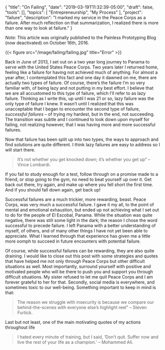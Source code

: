 {
    "title": "On Failing",
    "date": "2019-03-19T11:32:39-05:00",
    "draft": false,
    "tools": [],
    "topics": [
        "Entrepreneurship",
        "My Process"
    ],
    "project": "failure",
    "description": "I marked my service in the Peace Corps as a failure. After much reflection on that summarization, I realized there is more than one way to look at failure."
}

*Note*: This article was originally published to the Painless Prototyping Blog (now deactivated) on October 16th, 2016. 

{{< figure src="/image/failing/failing.jpg" title="Error" >}}

Back in June of 2013, I set out on a two year long journey to Panama to serve with the United States Peace Corps. Two years later I returned home, feeling like a failure for having not achieved much of anything. For almost a year after, I contemplated this fact and one day it dawned on me, there are actually two types of failure. Of course, there’s the failure I’m so very familiar with, of being lazy and not putting in my best effort. I believe that we are all accustomed to this type of failure, which I’ll refer to as lazy failure. Thinking as I write this, up until I was 21 or so, lazy failure was the only type of failure I knew. It wasn’t until I realized that this was unacceptable that I began to encounter the second type of failure, *successful failures* – of trying my hardest, but in the end, not succeeding. The transition was subtle and I continued to look down upon myself for failing, not realizing however, that I was having more and more successful failures.

Now that failure has been split up into two types, the ways to approach and find solutions are quite different. I think lazy failures are easy to address so I will start there.

> It’s not whether you get knocked down; it’s whether you get up” – Vince Lombardi.

If you fail to study enough for a test, follow through on a promise made to a friend, or stop going to the gym, no need to beat yourself up over it. Get back out there, try again, and make up where you fell short the first time. And if you should fall down again, get back up!

Successful failures are a much trickier, more rewarding, beast. Peace Corps, was very much a successful failure. I gave it my all, to the point of mental and emotional exhaustion, but ended up not achieving what I set out to do for the people of El Escobal, Panama. While the situation was quite negative, there was still some light in the dark; the reason I chose the word successful to precede failure. I left Panama with a better understanding of myself, of others, and of many other things I have not yet been able to appreciate. What I learned through that experience has given me a little more oomph to succeed in future encounters with potential failure.

Of course, while successful failures can be rewarding, they are also quite draining. I would like to close out this post with some strategies and quotes that have helped me not only through Peace Corps but other difficult situations as well. Most importantly, surround yourself with positive and motivated people who will be there to push you and support you through difficult situations. My sister refused to let me quit Peace Corps and I am forever grateful to her for that. Secondly, social media is everywhere, and sometimes toxic to our well-being. Something important to keep in mind is that:

> The reason we struggle with insecurity is because we compare our behind-the-scenes with everyone else’s highlight reel” – Steven Furtick. 

Last but not least, one of the main motivating quotes of my actions throughout life

> I hated every minute of training, but I said, ‘Don’t quit. Suffer now and live the rest of your life as a champion.' – Mohammed Ali.
